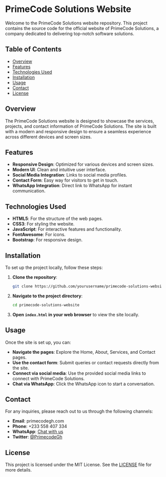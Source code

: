 # PrimeCode Solutions Website

Welcome to the PrimeCode Solutions website repository. This project contains the source code for the official website of PrimeCode Solutions, a company dedicated to delivering top-notch software solutions.

## Table of Contents

- [Overview](#overview)
- [Features](#features)
- [Technologies Used](#technologies-used)
- [Installation](#installation)
- [Usage](#usage)
- [Contact](#contact)
- [License](#license)

## Overview

The PrimeCode Solutions website is designed to showcase the services, projects, and contact information of PrimeCode Solutions. The site is built with a modern and responsive design to ensure a seamless experience across different devices and screen sizes.

## Features

- **Responsive Design**: Optimized for various devices and screen sizes.
- **Modern UI**: Clean and intuitive user interface.
- **Social Media Integration**: Links to social media profiles.
- **Contact Form**: Easy way for visitors to get in touch.
- **WhatsApp Integration**: Direct link to WhatsApp for instant communication.

## Technologies Used

- **HTML5**: For the structure of the web pages.
- **CSS3**: For styling the website.
- **JavaScript**: For interactive features and functionality.
- **FontAwesome**: For icons.
- **Bootstrap**: For responsive design.

## Installation

To set up the project locally, follow these steps:

1. **Clone the repository**:
   ```sh
   git clone https://github.com/yourusername/primecode-solutions-website.git
   ```
2. **Navigate to the project directory**:
   ```sh
   cd primecode-solutions-website
   ```
3. **Open `index.html` in your web browser** to view the site locally.

## Usage

Once the site is set up, you can:

- **Navigate the pages**: Explore the Home, About, Services, and Contact pages.
- **Use the contact form**: Submit queries or contact requests directly from the site.
- **Connect via social media**: Use the provided social media links to connect with PrimeCode Solutions.
- **Chat via WhatsApp**: Click the WhatsApp icon to start a conversation.

## Contact

For any inquiries, please reach out to us through the following channels:

- **Email**: primecodegh.com
- **Phone**: +233 558 407 334
- **WhatsApp**: [Chat with us](https://wa.me/233558407334)
- **Twitter**: [@PrimecodeGh](https://x.com/PrimecodeGh)

## License

This project is licensed under the MIT License. See the [LICENSE](LICENSE) file for more details.
